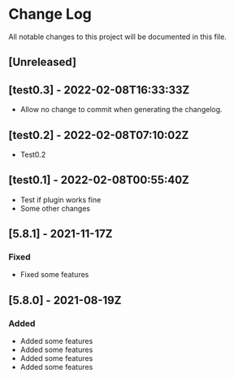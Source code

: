 # Change Log

All notable changes to this project will be documented in this file.

## [Unreleased]

## [test0.3] - 2022-02-08T16:33:33Z
- Allow no change to commit when generating the changelog.

## [test0.2] - 2022-02-08T07:10:02Z
- Test0.2

## [test0.1] - 2022-02-08T00:55:40Z
- Test if plugin works fine
- Some other changes

## [5.8.1] - 2021-11-17Z

### Fixed

- Fixed some features

## [5.8.0] - 2021-08-19Z

### Added

- Added some features
- Added some features
- Added some features
- Added some features

